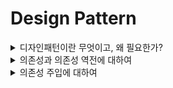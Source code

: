 # Design Pattern

<details>
  <summary> 디자인패턴이란 무엇이고, 왜 필요한가? </summary>
  <br>

- 객체 지향 프로그래밍은 40여년 전부터 현재까지도 사용되어지고 있으며, 선조 프로그래머들의 유지보수와 협업에 용이한 코드들의 구조에 대한 노하우가 쌓이게 되었다.
- 이 데이터들을 패턴화 한 것이 `디자인 패턴` 이다.
- 사용하는 이유는 
    - 문제를 접근하는 방법을 새로 만들어내는 것보다, 기존에 비슷한 상황에서 사용했던 템플릿을 활용하여 문제를 해결하면 능률적으로 일을 처리할 수 있다.
    - 협업 시, 언어에 구애 받지 않고 의사소통이 가능하며, 일관성 있는 코드를 작성할 수 있다.

- 대표적인 디자인 패턴으로는 `MVC, MVVM, MVP, VIPER` 등이 있다.

</details>


<details>
  <summary>의존성과 의존성 역전에 대하여</summary>
  <br>

  ## 의존성
  - 객체 지향 프로그래밍에서 Dependency, 의존성은 서로 다른 객체 사이에 의존 관계가 있다는 것을 말한다.
  - 즉, 의존하는 객체가 수정되면, 다른 객체도 영향을 받는다는 것

  ## 의존성 역전 법칙(Dependency Inversion Principle)
  - DIP, 의존 관계 역전 법칙은 객체 지향 프로그래밍 설계의 다섯가지 기본 원칙(SOLID) 중 하나
  - 구체적인 객체는 추상화된 객체에 의존 해야 한다는 것이 핵심
  - Swift에서 추상화된 객체는 Protocol

    ```swift
    protocol Menu {
        func printCoffee()
        func printMeal()
    }

    class Eat: Menu {
        var coffee: String
        var meal: String

        init(coffee: String, meal: String) {
            self.coffee = coffee
            self.meal = meal
        }

        func printCoffee() {
            print("아메리카노")
        }

        func printMeal() {
            print("피자")
        }
    }

    /* todayEat 변수는 추상적인 객체인 Menu타입에 의존
    여기서 changeMenu 함수를 활용해서 의존성 주입 */
    struct Person {
        var todayEat: Menu

        func printCoffee() {
            todayEat.printCoffee()
        }

        func printMeal() {
            todayEat.printMeal()
        }

        mutating func changeMenu(menu: Menu) {
            self.todayEat = menu
        }
    }
    /* Eat객체와 Person객체는 거의 독립적인 객체 */
    let menu = Eat(coffee: "아메리카노", meal: "피자")
    let anotherMenu = Eat(coffee: "라떼", meal: "햄버거")

    var suhshin = Person(todayEat: menu)

    suhshin.printCoffee()
    /* print 아메리카노 */
    suhshin.changeMenu(menu: anotherMenu)
    suhshin.printCoffee()
    /* print 라떼 */
    ```

</details>
<details>
  <summary>의존성 주입에 대하여</summary>
  <br>

  ## 의존성 주입(Dependency Injection)
  - 객체, class에 대한 프로토콜을 정의하고, 해당 프로토콜을 상속 받게 되는 객체, class를 통해 주입하는 개념
  - 언제 사용해야할지를 구체적으로 고민하고 구성
  - Unit Test가 용이, 코드의 재활용성 증대
  - 의존성(종속성)을 줄이고, 결합을 낮추면서 유연한 코드 작성이 가능

    ```swift
    @objc protocol Driving {
        func startDriving()
        func stopDriving()
        @objc optional func isDriving() -> Bool
    }

    class BMW: Driving {
        func startDriving() {
            print("start driving")
        }

        func stopDriving() {
            print("stop driving")
        }
    }

    class HYUNDAI: Driving {
        func startDriving() {
            print("start driving")
        }

        func stopDriving() {
            print("stop driving")
        }

        func isDriving() -> Bool {
            return true
        }
    }

    class SelectedCar {
        var car: Driving
        init(car: Driving) {
            self.car = car
        }
    }

    let selectedCar = SelectedCar(car: BMW())
    let selectedCar2 = SelectedCar(car: HYUNDAI())

    ```

</details>



